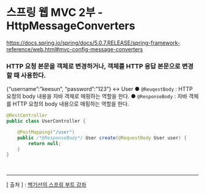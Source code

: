 스프링 웹 MVC 2부 - HttpMessageConverters
===
https://docs.spring.io/spring/docs/5.0.7.RELEASE/spring-framework-reference/web.html#mvc-config-message-converters


### HTTP 요청 본문을 객체로 변경하거나, 객체를 HTTP 응답 본문으로 변경할 때 사용한다.
  {“username”:”keesun”, “password”:”123”} <-> User
  ● `@ReuqestBody` : HTTP 요청의 body 내용을 자바 객체로 매핑하는 역할을 한다.
  ● `@ResponseBody` : 자바 객체를 HTTP 요청의 body 내용으로 매핑하는 역할을 한다.
 
```java
@RestController
public class UserController {

    @PostMapping("/user")
    public /*@ResponseBody*/ User create(@RequestBody User user) {      //@RestController 사용해서 생략가능 그냥 @Controller 사용시 써줘야 MessageConverter가 적용됨
        return null;
    }
}
```

<br/>

---
[ 출처 ] : [백기선의 스프링 부트 강좌](https://www.inflearn.com/course/%EC%8A%A4%ED%94%84%EB%A7%81%EB%B6%80%ED%8A%B8/)

